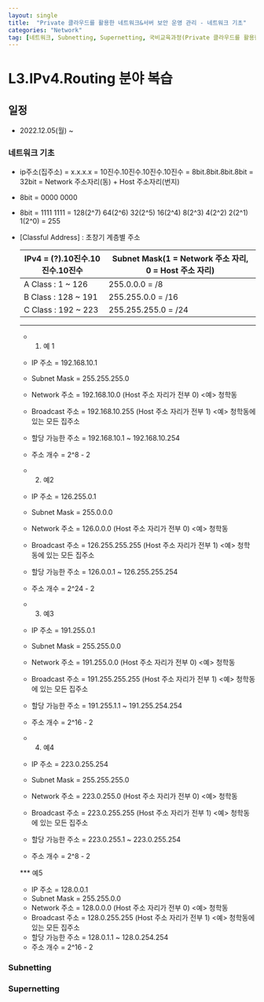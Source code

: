 ```yaml
---
layout: single
title:  "Private 클라우드를 활용한 네트워크&서버 보안 운영 관리 - 네트워크 기초"
categories: "Network"
tag: [네트워크, Subnetting, Supernetting, 국비교육과정(Private 클라우드를 활용한 네트워크&서버 보안 운영 관리)]
---
```


# L3.IPv4.Routing 분야 복습 

## 일정

- 2022.12.05(월) ~ 

### 네트워크 기초

- ip주소(집주소) = x.x.x.x = 10진수.10진수.10진수.10진수 = 8bit.8bit.8bit.8bit = 32bit = Network 주소자리(동) + Host 주소자리(번지)

- 8bit = 0000 0000
- 8bit = 1111 1111 = 128(2^7) 64(2^6) 32(2^5) 16(2^4) 8(2^3) 4(2^2) 2(2^1) 1(2^0) = 255
- [Classful Address] : 초창기 계층별 주소     

  |IPv4 = (?).10진수.10진수.10진수|Subnet Mask(1 = Network 주소 자리, 0 = Host 주소 자리)|
  |------------------------------|----------------------------------------------------|
  |A Class : 1 ~ 126|255.0.0.0 = /8|
  |B Class : 128 ~ 191|255.255.0.0 = /16|
  |C Class : 192 ~ 223|255.255.255.0 = /24|
  -----
  - 1) 예 1 
         
         
  - IP 주소 = 192.168.10.1
  - Subnet Mask = 255.255.255.0
  - Network 주소 = 192.168.10.0 (Host 주소 자리가 전부 0) <예> 청학동
  - Broadcast 주소 = 192.168.10.255 (Host 주소 자리가 전부 1) <예> 청학동에 있는 모든 집주소
  - 할당 가능한 주소 = 192.168.10.1 ~ 192.168.10.254
  - 주소 개수 = 2^8 - 2
           
           
  - 2) 예2
      
      
  - IP 주소 = 126.255.0.1
  - Subnet Mask = 255.0.0.0
  - Network 주소 = 126.0.0.0 (Host 주소 자리가 전부 0) <예> 청학동
  - Broadcast 주소 = 126.255.255.255 (Host 주소 자리가 전부 1) <예> 청학동에 있는 모든 집주소
  - 할당 가능한 주소 = 126.0.0.1 ~ 126.255.255.254
  - 주소 개수 = 2^24 - 2
               
  - 3) 예3
              
  - IP 주소 = 191.255.0.1
  - Subnet Mask = 255.255.0.0
  - Network 주소 = 191.255.0.0 (Host 주소 자리가 전부 0) <예> 청학동
  - Broadcast 주소 = 191.255.255.255 (Host 주소 자리가 전부 1) <예> 청학동에 있는 모든 집주소
  - 할당 가능한 주소 = 191.255.1.1 ~ 191.255.254.254
  - 주소 개수 = 2^16 - 2 
           
           
  - 4) 예4  
               
               
  - IP 주소 = 223.0.255.254
  - Subnet Mask = 255.255.255.0
  - Network 주소 = 223.0.255.0 (Host 주소 자리가 전부 0) <예> 청학동
  - Broadcast 주소 = 223.0.255.255 (Host 주소 자리가 전부 1) <예> 청학동에 있는 모든 집주소
  - 할당 가능한 주소 = 223.0.255.1 ~ 223.0.255.254
  - 주소 개수 = 2^8 - 2
         
         
  *** 예5 
               
               
  - IP 주소 = 128.0.0.1
  - Subnet Mask = 255.255.0.0
  - Network 주소 = 128.0.0.0 (Host 주소 자리가 전부 0) <예> 청학동
  - Broadcast 주소 = 128.0.255.255 (Host 주소 자리가 전부 1) <예> 청학동에 있는 모든 집주소
  - 할당 가능한 주소 = 128.0.1.1 ~ 128.0.254.254
  - 주소 개수 = 2^16 - 2
                  
### Subnetting



### Supernetting


